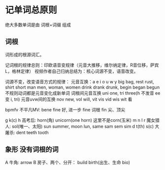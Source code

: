 # 记单词总原则

绝大多数单词是由 词根+词缀 组成

## 词根

词形成的根源词汇。

记词根的规律总则：印欧语音变规律（元音大推移，维尔纳定律，R音位移，萨宾L，格林定律）
视频作者自己归纳总结为：核心词源不变，语音改变。

词源不变，改变语音方式的规律：
元音互换：a e i o u w y
    big bag, rest rust, shirt short
    man men, woman, women
    drink drank drunk, begin began begun 不规则动词都是元音变化成新单词
    词根间元音互换 uni one, tri three(h 不发音 ee 变 i, tri)
元音uvw间的互换 nov new, vol will, vit vis vid wis wit 看

bpmfv 不平凡MV: bene fine 好, 进一步 fine 词根 fin 尖、顶尖

g k(c) h 高考后: horn(角) unicorn(one horn) 这里不是corn(玉米)
m n l r 魔女猎人: sol(唯一、太阳) sun summer, moon lun, same sam sem sim
d t(th) s(c) 大屠杀: dent teeth tooth 

## 象形 没有词根的词

A 牛角: arrow
B 房子、两个、分开： build birth(出生、生命 bio)
